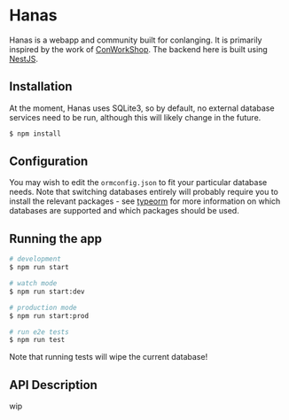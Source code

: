 # Hanas
Hanas is a webapp and community built for conlanging. It is primarily inspired by the work of [ConWorkShop](conworkshop.com). The backend here is built using [NestJS](nestjs.com).

## Installation

At the moment, Hanas uses SQLite3, so by default, no external database services need to be run, although this will likely change in the future.
```bash
$ npm install
```

## Configuration
You may wish to edit the `ormconfig.json` to fit your particular database needs. Note that switching databases entirely will probably require you to install the relevant packages - see [typeorm](https://github.com/typeorm/typeorm) for more information on which databases are supported and which packages should be used.

## Running the app

```bash
# development
$ npm run start

# watch mode
$ npm run start:dev

# production mode
$ npm run start:prod

# run e2e tests
$ npm run test
```

Note that running tests will wipe the current database!

## API Description

wip
